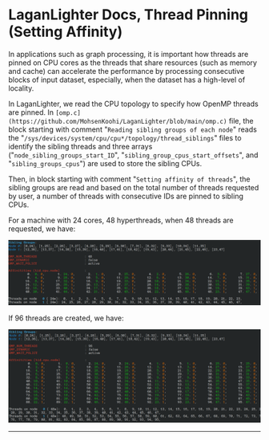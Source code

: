 #  LaganLighter Docs, Thread Pinning (Setting Affinity)

In applications such as graph processing, it is important how threads are pinned on CPU cores as 
the threads that share resources (such as memory and cache) can accelerate the performance by 
processing consecutive blocks of input dataset, especially, when the dataset has a high-level of locality.

In LaganLighter, we read the CPU topology to specify how OpenMP threads are pinned. 
In `[omp.c](https://github.com/MohsenKoohi/LaganLighter/blob/main/omp.c)` file, 
the block starting with comment "`Reading sibling groups of each node`" 
reads the "`/sys/devices/system/cpu/cpu*/topology/thread_siblings`" files 
to identify the sibling threads and three arrays ("`node_sibling_groups_start_ID`", 
"`sibling_group_cpus_start_offsets`", and "`sibling_groups_cpus`") are used to store the sibling CPUs.

Then, in block starting with comment "`Setting affinity of threads`", 
the sibling groups are read and based on the total number of threads requested by user, 
a number of threads with consecutive IDs are pinned to sibling CPUs.

For a machine with 24 cores, 48 hyperthreads, when 48 threads are requested, we have:

![](images/affinity-48.png)

If 96 threads are created, we have:

![](images/affinity-96.png)

--------------------
